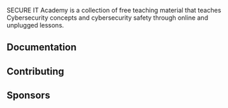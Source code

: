 SECURE IT Academy is a collection of free teaching material that teaches Cybersecurity concepts and cybersecurity safety through online and unplugged lessons. 

## Documentation

## Contributing


## Sponsors
